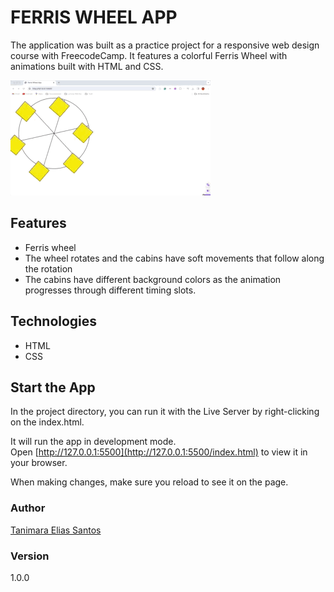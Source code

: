 # FERRIS WHEEL APP

The application was built as a practice project for a responsive web design course with FreecodeCamp. It features a colorful Ferris Wheel with animations built with HTML and CSS.

![ferris wheel app - Tanimara Elias Santos](ferris-wheel-app-showcase.gif)

## Features

- Ferris wheel
- The wheel rotates and the cabins have soft movements that follow along the rotation
- The cabins have different background colors as the animation progresses through different timing slots.

## Technologies

- HTML
- CSS

## Start the App

In the project directory, you can run it with the Live Server by right-clicking on the index.html.

It will run the app in development mode.\
Open [http://127.0.0.1:5500](http://127.0.0.1:5500/index.html) to view it in your browser.

When making changes, make sure you reload to see it on the page.

### Author

[Tanimara Elias Santos](https://github.com/tanimaraeliassantos)

### Version

1.0.0
